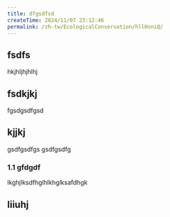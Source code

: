 ```yaml
---
title: dfgsdfsd
createTime: 2024/11/07 23:12:46
permalink: /zh-tw/EcologicalConservation/hllHsniQ/
---
```


## fsdfs
hkjhljhjhlhj
## fsdkjkj

fgsdgsdfgsd

## kjjkj

gsdfgsdfgs
gsdfgsdfg

### 1.1 gfdgdf


lkghjlksdfhglhlkhglksafdhgk

## liiuhj

